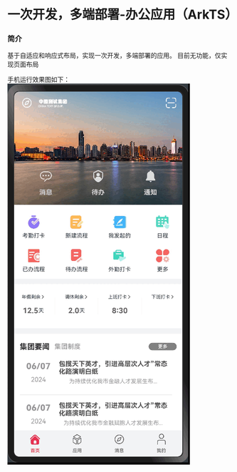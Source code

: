 # 一次开发，多端部署-办公应用（ArkTS）

### 简介

基于自适应和响应式布局，实现一次开发，多端部署的应用。
目前无功能，仅实现页面布局

手机运行效果图如下：
![](screenshots/device/ui.gif)
